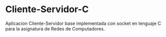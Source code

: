 # Cliente-Servidor-C
Aplicacion Cliente-Servidor base implementada con socket en lenguaje C para la asignatura de Redes de Computadores.
